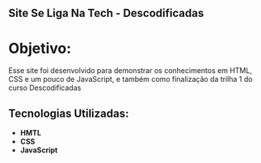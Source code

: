 ## Site Se Liga Na Tech - Descodificadas 
# Objetivo:
Esse site foi desenvolvido para demonstrar os conhecimentos em HTML, CSS e um pouco de JavaScript, e também como finalização da trilha 1 do curso Descodificadas

## Tecnologias Utilizadas:
- **HMTL**
- **CSS**
- **JavaScript**
